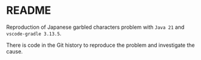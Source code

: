 # README

Reproduction of Japanese garbled characters problem with `Java 21` and `vscode-gradle 3.13.5`.

There is code in the Git history to reproduce the problem and investigate the cause.
